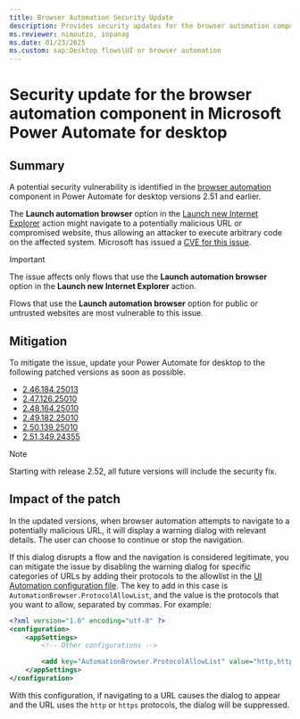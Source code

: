 ```yaml
---
title: Browser Automation Security Update
description: Provides security updates for the browser automation component in Microsoft Power Automate for desktop.
ms.reviewer: nimoutzo, iopanag
ms.date: 01/23/2025
ms.custom: sap:Desktop flows\UI or browser automation
---
```

# Security update for the browser automation component in Microsoft Power Automate for desktop

## Summary

A potential security vulnerability is identified in the [browser automation](/power-automate/desktop-flows/actions-reference/webautomation) component in Power Automate for desktop versions 2.51 and earlier.

The **Launch automation browser** option in the [Launch new Internet Explorer](/power-automate/desktop-flows/actions-reference/webautomation#launchinternetexplorerbase) action might navigate to a potentially malicious URL or compromised website, thus allowing an attacker to execute arbitrary code on the affected system. Microsoft has issued a [CVE for this issue](https://msrc.microsoft.com/update-guide/advisory/CVE-2025-21187).

> [!IMPORTANT]
> The issue affects only flows that use the **Launch automation browser** option in the **Launch new Internet Explorer** action.
>
> Flows that use the **Launch automation browser** option for public or untrusted websites are most vulnerable to this issue.

## Mitigation

To mitigate the issue, update your Power Automate for desktop to the following patched versions as soon as possible.

- [2.46.184.25013](https://go.microsoft.com/fwlink/?linkid=2300767)
- [2.47.126.25010](https://go.microsoft.com/fwlink/?linkid=2300573)
- [2.48.164.25010](https://go.microsoft.com/fwlink/?linkid=2300574)
- [2.49.182.25010](https://go.microsoft.com/fwlink/?linkid=2300662)
- [2.50.139.25010](https://go.microsoft.com/fwlink/?linkid=2300768)
- [2.51.349.24355](https://go.microsoft.com/fwlink/?linkid=2300789)

> [!NOTE]
> Starting with release 2.52, all future versions will include the security fix.

## Impact of the patch

In the updated versions, when browser automation attempts to navigate to a potentially malicious URL, it will display a warning dialog with relevant details. The user can choose to continue or stop the navigation.

If this dialog disrupts a flow and the navigation is considered legitimate, you can mitigate the issue by disabling the warning dialog for specific categories of URLs by adding their protocols to the allowlist in the [UI Automation configuration file](desktop-application-crashes-ui-automation.md#how-to-create-the-configuration-file). The key to add in this case is `AutomationBrowser.ProtocolAllowList`, and the value is the protocols that you want to allow, separated by commas. For example:

```xml
<?xml version="1.0" encoding="utf-8" ?>
<configuration>
    <appSettings>
        <!-- Other configurations -->

        <add key="AutomationBrowser.ProtocolAllowList" value="http,https" />
    </appSettings>
</configuration>
```

With this configuration, if navigating to a URL causes the dialog to appear and the URL uses the `http` or `https` protocols, the dialog will be suppressed.
